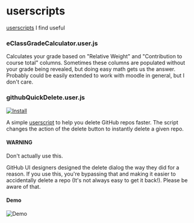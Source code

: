 # userscripts
[userscripts](https://greasyfork.org/en/help/installing-user-scripts)  I find useful

### eClassGradeCalculator.user.js

Calculates your grade based on "Relative Weight" and "Contribution to course total" columns. Sometimes these columns are populated without your grade being revealed, but doing easy math gets us the answer. Probably could be easily extended to work with moodle in general, but I don't care.

### githubQuickDelete.user.js
[![Install](https://img.shields.io/badge/userscript-install-blue)](https://github.com/Mattwmaster58/github-quick-delete/raw/master/githubQuickDelete.user.js)

A simple [userscript](https://greasyfork.org/en/help/installing-user-scripts) to help you delete GitHub repos faster. The script changes the action of the delete button to instantly delete a given repo.

#### WARNING

Don't actually use this.

GitHub UI designers designed the delete dialog the way they did for a reason. If you use this, you're bypassing that and making it easier to accidentally delete a repo (It's not always easy to get it back!). Please be aware of that.

#### Demo

![Demo](./githubQuickDelete_demo.gif)
